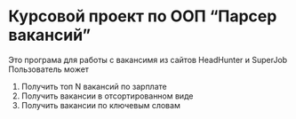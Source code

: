 # Курсовой проект по ООП “Парсер вакансий”
Это програма для работы с вакансимя из сайтов HeadHunter и SuperJob
Пользователь может
1. Получить топ N вакансий по зарплате
2. Получить вакансии в отсортированном виде
3. Получить вакансии по ключевым словам
